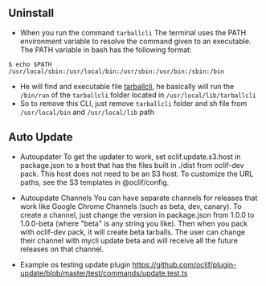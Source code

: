 ## Uninstall

- When you run the command `tarballcli` The terminal uses the PATH environment variable to resolve the command given to an executable. The PATH variable in bash has the following format:  

```
$ echo $PATH
/usr/local/sbin:/usr/local/bin:/usr/sbin:/usr/bin:/sbin:/bin
```

- He will find and executable file [tarballcli](tarballcli.sh), he basically will run the `/bin/run` of the `tarballcli` folder located in `/usr/local/lib/tarballcli`   
- So to remove this CLI, just remove `tarballcli` folder and sh file from `/usr/local/bin` and `/usr/local/lib` path

## Auto Update


- Autoupdater
  To get the updater to work, set oclif.update.s3.host in package.json to a host that has the files built in ./dist from oclif-dev pack. This host does not need to be an S3 host. To customize the URL paths, see the S3 templates in @oclif/config.

- Autoupdate Channels
  You can have separate channels for releases that work like Google Chrome Channels (such as beta, dev, canary). To create a channel, just change the version in package.json from 1.0.0 to 1.0.0-beta (where "beta" is any string you like). Then when you pack with oclif-dev pack, it will create beta tarballs. The user can change their channel with mycli update beta and will receive all the future releases on that channel.

- Example os testing update plugin
  https://github.com/oclif/plugin-update/blob/master/test/commands/update.test.ts

